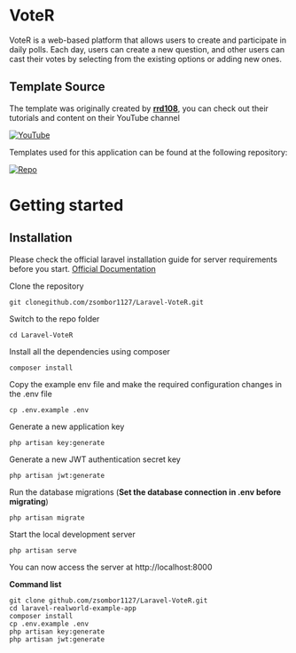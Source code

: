
# VoteR
VoteR is a web-based platform that allows users to create and participate in daily polls. Each day, users can create a new question, and other users can cast their votes by selecting from the existing options or adding new ones.

## Template Source

The template was originally created by <b>[rrd108](https://github.com/rrd108)</b>, you can check out their tutorials and content on their YouTube channel
<p dir="auto">
    <a href="https://www.youtube.com/@WebManiacc?sub_confirmation=1" title="Subscribe to their YouTube channel" rel="nofollow">
    <img src="https://camo.githubusercontent.com/513ba8a16470bbcf4b4c1da8d5cafdf24a7c6aae003192cec4a3fe6b139b621b/68747470733a2f2f637573746f6d2d69636f6e2d6261646765732e64656d6f6c61622e636f6d2f62616467652f2d5375627363726962652d7265643f7374796c653d666f722d7468652d6261646765266c6f676f3d766964656f266c6f676f436f6c6f723d7768697465" alt="YouTube" data-canonical-src="https://custom-icon-badges.demolab.com/badge/-Subscribe-red?style=for-the-badge&amp;logo=video&amp;logoColor=white" style="max-width: 100%;">
    </a>
</p>

Templates used for this application can be found at the following repository:
<p dir="auto">
    <a href="https://www.github.com/rrd108/youtube-modern-php" title="Open repository" rel="nofollow">
        <img src="https://custom-icon-badges.demolab.com/badge/-Repository-gray?style=for-the-badge&logoColor=white&logo=repo" alt="Repo" data-canonical-src="https://custom-icon-badges.demolab.com/badge/-Repository-gray?style=for-the-badge&logoColor=white&logo=repo" style="max-width: 100%;">
    </a>
</p>

# Getting started

## Installation

Please check the official laravel installation guide for server requirements before you start. [Official Documentation](https://laravel.com/docs/10.x/installation#installation)

Clone the repository

    git clonegithub.com/zsombor1127/Laravel-VoteR.git

Switch to the repo folder

    cd Laravel-VoteR

Install all the dependencies using composer

    composer install

Copy the example env file and make the required configuration changes in the .env file

    cp .env.example .env

Generate a new application key

    php artisan key:generate

Generate a new JWT authentication secret key

    php artisan jwt:generate

Run the database migrations (**Set the database connection in .env before migrating**)

    php artisan migrate

Start the local development server

    php artisan serve

You can now access the server at http://localhost:8000

**Command list**

    git clone github.com/zsombor1127/Laravel-VoteR.git
    cd laravel-realworld-example-app
    composer install
    cp .env.example .env
    php artisan key:generate
    php artisan jwt:generate 
    

